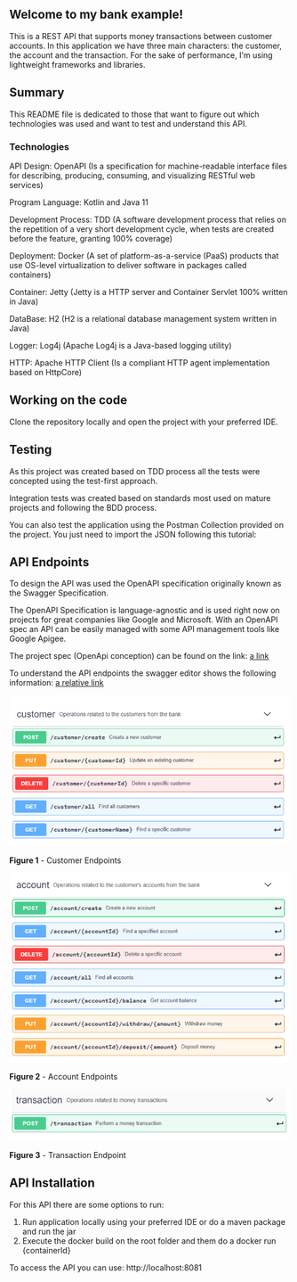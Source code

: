 
## Welcome to my bank example!

This is a REST API that supports money transactions between customer accounts.
In this application we have three main characters: the customer, the account and the transaction.
For the sake of performance, I'm using lightweight frameworks and libraries.


## Summary

This README file is dedicated to those that want to figure out which technologies 
was used and want to test and understand this API.


### Technologies

API Design: OpenAPI (Is a specification for machine-readable interface files for describing, 
producing, consuming, and visualizing RESTful web services)

Program Language: Kotlin and Java 11

Development Process: TDD (A software development process that relies on the repetition 
of a very short development cycle, when tests are created before the feature, granting 100% coverage)

Deployment: Docker (A set of platform-as-a-service (PaaS) products that use OS-level 
virtualization to deliver software in packages called containers)

Container: Jetty (Jetty is a HTTP server and Container Servlet 100% written in Java)

DataBase: H2 (H2 is a relational database management system written in Java)

Logger: Log4j (Apache Log4j is a Java-based logging utility)

HTTP: Apache HTTP Client (Is a compliant HTTP agent implementation based on HttpCore)


 
## Working on the code

Clone the repository locally and open the project with your preferred IDE.


## Testing

As this project was created based on TDD process all the tests were concepted using the test-first approach. 

Integration tests was created based on standards most used on mature projects and following the BDD process.

You can also test the application using the Postman Collection provided on the project. You just need to 
import the JSON following this tutorial: 


## API Endpoints

To design the API was used the OpenAPI specification originally known as the Swagger Specification.

The OpenAPI Specification is language-agnostic and is used right now on projects for great companies like Google and Microsoft. With an OpenAPI spec an API can be easily managed with some API management tools like Google Apigee.

The project spec (OpenApi conception) can be found on the link: [a link](https://app.swaggerhub.com/apis/eudoug/DougMoneyTransfer/1.0.0) 

To understand the API endpoints the swagger editor shows the following information: [a relative link](./Postman.md)


![](./document/image%201.png)

**Figure 1** - Customer Endpoints


![](./document/image%202.png)

**Figure 2** - Account Endpoints


![](./document/image%203.png)

**Figure 3** - Transaction Endpoint


## API Installation

For this API there are some options to run:

1. Run application locally using your preferred IDE or do a maven package and run the jar
2. Execute the docker build on the root folder and them do a docker run {containerId}

To access the API you can use: http://localhost:8081
